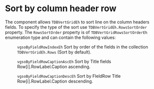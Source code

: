 # Sort by column header row


The component allows `TDBVertGridEh` to sort line on the column headers fields. To specify the type of the sort use `TDBVertGridEh.RowsSortOrder` property. The `RowsSortOrder` property is of `TDBVertGridRowsSortOrderEh` enumeration type and can contain the following values:

<dl>
<dd>

`vgsoByFieldRowIndexEh` 	Sort by order of the fields in the collection `TDBVertGridEh.Rows` (Sort by default).
</dd>

<dd>

`vgsoByFieldRowCaptionAscEh`	Sort by Title fields Row[i].RowLabel.Caption ascending.
</dd>

<dd>

`vgsoByFieldRowCaptionDescEh`	Sort by FIeldRow Title Row[i].RowLabel.Caption descending.
</dd>

</dl>

